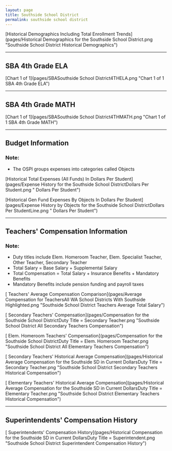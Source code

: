 ```yaml
---
layout: page
title: Southside School District
permalink: southside school district
---
```



[Historical Demographics Including Total Enrollment Trends](pages/Historical Demographics for the Southside School District.png "Southside School District Historical Demographics")

___

## SBA 4th Grade ELA

[Chart 1 of 1](pages/SBASouthside School District4THELA.png "Chart 1 of 1 SBA 4th Grade ELA")


___

## SBA 4th Grade MATH

[Chart 1 of 1](pages/SBASouthside School District4THMATH.png "Chart 1 of 1 SBA 4th Grade MATH")


___

## Budget Information
### Note:
- The OSPI groups expenses into categories called Objects

[Historical Total Expenses (All Funds) In Dollars Per Student](pages/Expense History for the Southside School DistrictDollars Per Student.png " Dollars Per Student")

[Historical Gen Fund Expenses By Objects In Dollars Per Student](pages/Expense History by Objects for the Southside School DistrictDollars Per StudentLine.png " Dollars Per Student")


___

## Teachers' Compensation Information
### Note:
- Duty titles include Elem. Homeroom Teacher, Elem. Specialist Teacher, Other Teacher, Secondary Teacher
- Total Salary = Base Salary + Supplemental Salary
- Total Compensation = Total Salary + Insurance Benefits + Mandatory Benefits
- Mandatory Benefits include pension funding and payroll taxes

[ Teachers' Average Compensation Comparison](pages/Average Compensation for TeachersAll WA School Districts With Southside Highlighted.png "Southside School District Teachers Average Total Salary")

[ Secondary Teachers' Compensation](pages/Compensation for the Southside School DistrictDuty Title = Secondary Teacher.png "Southside School District All Secondary Teachers Compensation")

[ Elem. Homeroom Teachers' Compensation](pages/Compensation for the Southside School DistrictDuty Title = Elem. Homeroom Teacher.png "Southside School District All Elementary Teachers Compensation")

[ Secondary Teachers' Historical Average Compensation](pages/Historical Average Compensation for the Southside SD in Current DollarsDuty Title = Secondary Teacher.png "Southside School District Secondary Teachers Historical Compensation")

[ Elementary Teachers' Historical Average Compensation](pages/Historical Average Compensation for the Southside SD in Current DollarsDuty Title = Elementary Teacher.png "Southside School District Elementary Teachers Historical Compensation")


___

## Superintendents' Compensation History

[ Superintendents' Compensation History](pages/Historical Compensation for the Southside SD in Current DollarsDuty Title = Superintendent.png "Southside School District Superintendent Compensation History")

